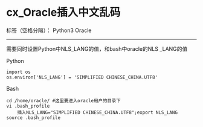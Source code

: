 ﻿# cx_Oracle插入中文乱码

标签（空格分隔）： Python3 Oracle

---

需要同时设置Python中NLS_LANG的值，和bash中oracle的NLS
_LANG的值

Python

    import os
    os.environ['NLS_LANG'] = 'SIMPLIFIED CHINESE_CHINA.UTF8'  

Bash

    cd /home/oracle/ #这里要进入oracle用户的目录下
    vi .bash_profile
        插入NLS_LANG="SIMPLIFIED CHINESE_CHINA.UTF8";export NLS_LANG
    source .bash_profile
    



